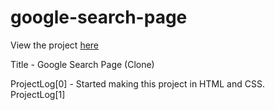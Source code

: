 # google-search-page
View the project <a href="">here</a>

Title - Google Search Page (Clone)

ProjectLog[0] - Started making this project in HTML and CSS. <br/>
ProjectLog[1] 
